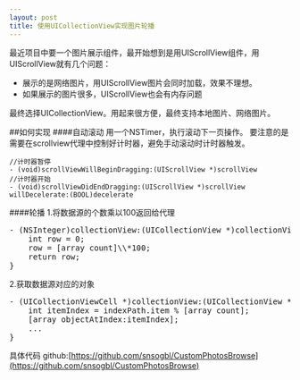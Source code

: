 ```yaml
---
layout: post
title: 使用UICollectionView实现图片轮播
--- 
```


最近项目中要一个图片展示组件，最开始想到是用UIScrollView组件，用UIScrollView就有几个问题：

* 展示的是网络图片，用UIScrollView图片会同时加载，效果不理想。
* 如果展示的图片很多，UIScrollView也会有内存问题

最终选择UICollectionView。用起来很方便，最终支持本地图片、网络图片。

##如何实现
####自动滚动
用一个NSTimer，执行滚动下一页操作。
要注意的是需要在scrollview代理中控制好计时器，避免手动滚动时计时器触发。
	
	//计时器暂停
	- (void)scrollViewWillBeginDragging:(UIScrollView *)scrollView
	//计时器开始
	- (void)scrollViewDidEndDragging:(UIScrollView *)scrollView willDecelerate:(BOOL)decelerate
	
####轮播
1.将数据源的个数乘以100返回给代理
<pre>
- (NSInteger)collectionView:(UICollectionView *)collectionView numberOfItemsInSection:(NSInteger)section{
    int row = 0;
    row = [array count]\\*100;
    return row;
}
</pre>
2.获取数据源对应的对象
<pre>
- (UICollectionViewCell *)collectionView:(UICollectionView *)collectionView cellForItemAtIndexPath:(NSIndexPath *)indexPath{
    int itemIndex = indexPath.item % [array count];
    [array objectAtIndex:itemIndex];
    ...
}
</pre>

具体代码 github:[https://github.com/snsogbl/CustomPhotosBrowse](https://github.com/snsogbl/CustomPhotosBrowse)
